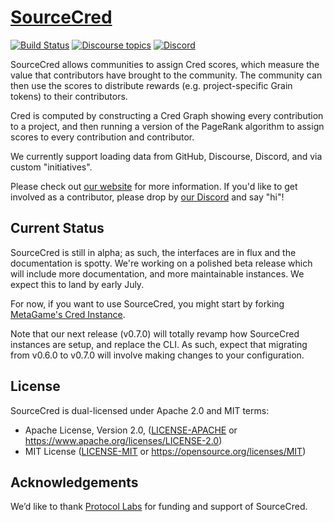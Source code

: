 # [SourceCred](https://sourcecred.io)

[![Build Status](https://circleci.com/gh/sourcecred/sourcecred.svg?style=svg)](https://circleci.com/gh/sourcecred/sourcecred)
[![Discourse topics](https://img.shields.io/discourse/https/discourse.sourcecred.io/topics.svg)](https://discourse.sourcecred.io)
[![Discord](https://img.shields.io/discord/453243919774253079.svg)](https://sourcecred.io/discord)

SourceCred allows communities to assign Cred scores, which measure the value that contributors have brought to the community.
The community can then use the scores to distribute rewards (e.g. project-specific Grain tokens) to their contributors.

Cred is computed by constructing a Cred Graph showing every contribution to a project, and then running a version of the PageRank
algorithm to assign scores to every contribution and contributor.

We currently support loading data from GitHub, Discourse, Discord, and via custom "initiatives".

Please check out [our website] for more information. If you'd like to get involved as a contributor, please drop by [our Discord]
and say "hi"!

[our website]: https://sourcecred.io/
[our Discord]: https://sourcecred.io/discord

## Current Status

SourceCred is still in alpha; as such, the interfaces are in flux and the documentation is spotty.
We're working on a polished beta release which will include more documentation, and more maintainable instances. We expect this to land
by early July.

For now, if you want to use SourceCred, you might start by forking [MetaGame's Cred Instance].

Note that our next release (v0.7.0) will totally revamp how SourceCred instances are setup, and replace the CLI. As such,
expect that migrating from v0.6.0 to v0.7.0 will involve making changes to your configuration.

[MetaGame's Cred Instance]: https://github.com/MetaFam/TheSource

## License

SourceCred is dual-licensed under Apache 2.0 and MIT terms:

  * Apache License, Version 2.0, ([LICENSE-APACHE](LICENSE-APACHE) or <https://www.apache.org/licenses/LICENSE-2.0>)
  * MIT License ([LICENSE-MIT](LICENSE-MIT) or <https://opensource.org/licenses/MIT>)

## Acknowledgements

We’d like to thank [Protocol Labs] for funding and support of SourceCred.

[Protocol Labs]: https://protocol.ai
